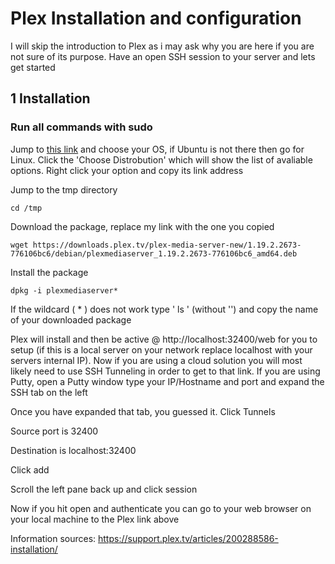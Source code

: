 # Plex Installation and configuration 

I will skip the introduction to Plex as i may ask why you are here if you are not sure of its purpose. Have an open SSH session to your server and lets get started

## 1 Installation
### Run all commands with sudo

Jump to [this link](https://www.plex.tv/en-gb/media-server-downloads/) and choose your OS, if Ubuntu is not there then go for Linux. Click the 'Choose Distrobution' which will show the list of avaliable options. Right click your option and copy its link address

Jump to the tmp directory
```
cd /tmp
```

Download the package, replace my link with the one you copied
```
wget https://downloads.plex.tv/plex-media-server-new/1.19.2.2673-776106bc6/debian/plexmediaserver_1.19.2.2673-776106bc6_amd64.deb
```

Install the package
```
dpkg -i plexmediaserver*
```
If the wildcard ( * ) does not work type ' ls ' (without '') and copy the name of your downloaded package

Plex will install and then be active @ http://localhost:32400/web for you to setup (if this is a local server on your network replace localhost with your servers internal IP). Now if you are using a cloud solution you will most likely need to use SSH Tunneling in order to get to that link. If you are using Putty, open a Putty window type your IP/Hostname and port and expand the SSH tab on the left

Once you have expanded that tab, you guessed it. Click Tunnels 

Source port is 32400

Destination is localhost:32400

Click add

Scroll the left pane back up and click session

Now if you hit open and authenticate you can go to your web browser on your local machine to the Plex link above

Information sources: https://support.plex.tv/articles/200288586-installation/
